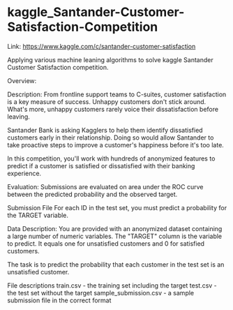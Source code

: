 # kaggle_Santander-Customer-Satisfaction-Competition

Link: https://www.kaggle.com/c/santander-customer-satisfaction

Applying various machine leaning algorithms to solve kaggle Santander Customer Satisfaction competition.

Overview:

Description:
From frontline support teams to C-suites, customer satisfaction is a key measure of success. Unhappy customers don't stick around. What's more, unhappy customers rarely voice their dissatisfaction before leaving.

Santander Bank is asking Kagglers to help them identify dissatisfied customers early in their relationship. Doing so would allow Santander to take proactive steps to improve a customer's happiness before it's too late.

In this competition, you'll work with hundreds of anonymized features to predict if a customer is satisfied or dissatisfied with their banking experience.


Evaluation: 
Submissions are evaluated on area under the ROC curve between the predicted probability and the observed target.

Submission File
For each ID in the test set, you must predict a probability for the TARGET variable. 


Data Description:
You are provided with an anonymized dataset containing a large number of numeric variables. The "TARGET" column is the variable to predict. It equals one for unsatisfied customers and 0 for satisfied customers.

The task is to predict the probability that each customer in the test set is an unsatisfied customer.

File descriptions
train.csv - the training set including the target
test.csv - the test set without the target
sample_submission.csv - a sample submission file in the correct format



